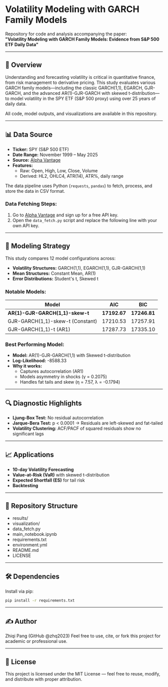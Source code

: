 # Volatility Modeling with GARCH Family Models

Repository for code and analysis accompanying the paper:  
**"Volatility Modeling with GARCH Family Models: Evidence from S&P 500 ETF Daily Data"**

---

## 📌 Overview

Understanding and forecasting volatility is critical in quantitative finance, from risk management to derivative pricing. This study evaluates various GARCH family models—including the classic GARCH(1,1), EGARCH, GJR-GARCH, and the advanced AR(1)-GJR-GARCH with skewed t-distribution—to model volatility in the SPY ETF (S&P 500 proxy) using over 25 years of daily data.

All code, model outputs, and visualizations are available in this repository.

---

## 📊 Data Source

- **Ticker:** SPY (S&P 500 ETF)  
- **Date Range:** November 1999 – May 2025  
- **Source:** [Alpha Vantage](https://www.alphavantage.co/)  
- **Features:**  
  - Raw: Open, High, Low, Close, Volume  
  - Derived: HL2, OHLC4, ATR(14), ATR%, daily range  

The data pipeline uses Python (`requests`, `pandas`) to fetch, process, and store the data in CSV format.

### Data Fetching Steps:

1. Go to [Alpha Vantage](https://www.alphavantage.co/) and sign up for a free API key.  
2. Open the `data_fetch.py` script and replace the following line with your own API key.

---

## 🧠 Modeling Strategy

This study compares 12 model configurations across:

- **Volatility Structures:** GARCH(1,1), EGARCH(1,1), GJR-GARCH(1,1)  
- **Mean Structures:** Constant Mean, AR(1)  
- **Error Distributions:** Student's t, Skewed t  

### Notable Models:

| Model                          | AIC      | BIC      |
|-------------------------------|----------|----------|
| **AR(1)-GJR-GARCH(1,1)-skew-t** | **17192.67** | **17246.81** |
| GJR-GARCH(1,1)-skew-t (Constant) | 17210.53 | 17257.91 |
| GJR-GARCH(1,1)-t (AR1)        | 17287.73 | 17335.10 |

### Best Performing Model:

- **Model:** AR(1)-GJR-GARCH(1,1) with Skewed t-distribution  
- **Log-Likelihood:** -8588.33  
- **Why it works:**  
  - Captures autocorrelation (AR1)  
  - Models asymmetry in shocks (γ = 0.2075)  
  - Handles fat tails and skew (η = 7.57, λ = -0.1794)  

---

## 🔍 Diagnostic Highlights

- **Ljung-Box Test:** No residual autocorrelation  
- **Jarque-Bera Test:** p < 0.0001 → Residuals are left-skewed and fat-tailed  
- **Volatility Clustering:** ACF/PACF of squared residuals show no significant lags  

---

## 📈 Applications

- **10-day Volatility Forecasting**  
- **Value-at-Risk (VaR)** with skewed t-distribution  
- **Expected Shortfall (ES)** for tail risk  
- **Backtesting**  

---

## 📂 Repository Structure

- results/
- visualization/
- data_fetch.py
- main_notebook.ipynb
- requirements.txt
- environment.yml
- README.md
- LICENSE

---

## 🛠️ Dependencies

Install via pip:

```bash
pip install -r requirements.txt

```
---

## ✍️ Author 
Zhiqi Pang (GitHub @zhq2023) 
Feel free to use, cite, or fork this project for academic or professional use.

---

## 🧾 License
This project is licensed under the MIT License — feel free to reuse, modify, and distribute with proper attribution.

